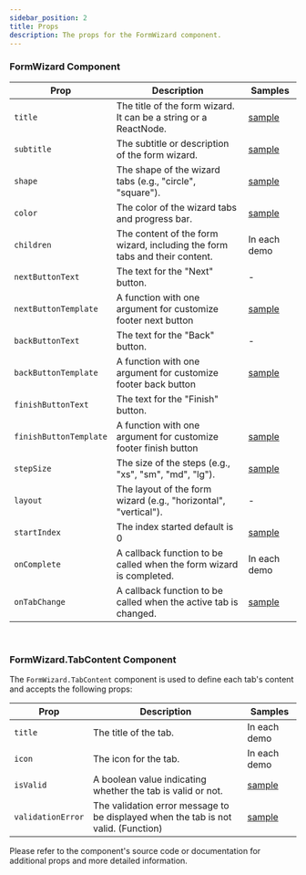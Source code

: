 ```yaml
---
sidebar_position: 2
title: Props
description: The props for the FormWizard component.
---
```


### FormWizard Component

| Prop                   | Description                                                                | Samples                                     |
| ---------------------- | -------------------------------------------------------------------------- | ------------------------------------------- |
| `title`                | The title of the form wizard. It can be a string or a ReactNode.           | [sample](/docs/demos/custom-title)          |
| `subtitle`             | The subtitle or description of the form wizard.                            | [sample](/docs/demos/custom-title-template) |
| `shape`                | The shape of the wizard tabs (e.g., "circle", "square").                   | [sample](/docs/demos/square-steps)          |
| `color`                | The color of the wizard tabs and progress bar.                             | [sample](/docs/demos/simple)                |
| `children`             | The content of the form wizard, including the form tabs and their content. | In each demo                                |
| `nextButtonText`       | The text for the "Next" button.                                            | -                                           |
| `nextButtonTemplate`   | A function with one argument for customize footer next button              | [sample](/docs/demos/custom-footer-buttons) |
| `backButtonText`       | The text for the "Back" button.                                            | -                                           |
| `backButtonTemplate`   | A function with one argument for customize footer back button              | [sample](/docs/demos/custom-footer-buttons) |
| `finishButtonText`     | The text for the "Finish" button.                                          |
| `finishButtonTemplate` | A function with one argument for customize footer finish button            | [sample](/docs/demos/custom-footer-buttons) |
| `stepSize`             | The size of the steps (e.g., "xs", "sm", "md", "lg").                      | [sample](/docs/demos/small-step-size)       |
| `layout`               | The layout of the form wizard (e.g., "horizontal", "vertical").            | -                                           |
| `startIndex`           | The index started default is 0                                             | [sample](/docs/demos/step-index)            |
| `onComplete`           | A callback function to be called when the form wizard is completed.        | In each demo                                |
| `onTabChange`          | A callback function to be called when the active tab is changed.           | [sample](/docs/demos/simple)                |

<br />

### FormWizard.TabContent Component

The `FormWizard.TabContent` component is used to define each tab's content and accepts the following props:

| Prop              | Description                                                                        | Samples                            |
| ----------------- | ---------------------------------------------------------------------------------- | ---------------------------------- |
| `title`           | The title of the tab.                                                              | In each demo                       |
| `icon`            | The icon for the tab.                                                              | In each demo                       |
| `isValid`         | A boolean value indicating whether the tab is valid or not.                        | [sample](/docs/demos/validate-tab) |
| `validationError` | The validation error message to be displayed when the tab is not valid. (Function) | [sample](/docs/demos/validate-tab) |

Please refer to the component's source code or documentation for additional props and more detailed information.
